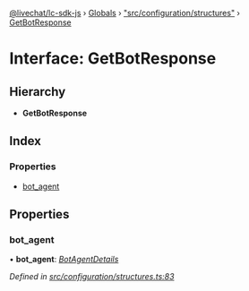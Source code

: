 [@livechat/lc-sdk-js](../README.md) › [Globals](../globals.md) › ["src/configuration/structures"](../modules/_src_configuration_structures_.md) › [GetBotResponse](_src_configuration_structures_.getbotresponse.md)

# Interface: GetBotResponse

## Hierarchy

* **GetBotResponse**

## Index

### Properties

* [bot_agent](_src_configuration_structures_.getbotresponse.md#bot_agent)

## Properties

###  bot_agent

• **bot_agent**: *[BotAgentDetails](_src_configuration_structures_.botagentdetails.md)*

*Defined in [src/configuration/structures.ts:83](https://github.com/livechat/lc-sdk-js/blob/e25bbbb/src/configuration/structures.ts#L83)*
